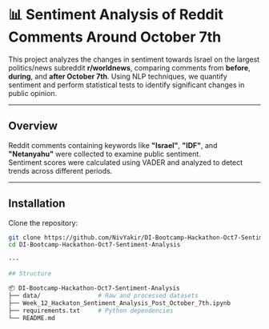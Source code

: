 # 📊 Sentiment Analysis of Reddit Comments Around October 7th

This project analyzes the changes in sentiment towards Israel on the largest politics/news subreddit **r/worldnews**, comparing comments from **before**, **during**, and **after October 7th**. Using NLP techniques, we quantify sentiment and perform statistical tests to identify significant changes in public opinion.

---

## Overview
Reddit comments containing keywords like **"Israel"**, **"IDF"**, and **"Netanyahu"** were collected to examine public sentiment.  
Sentiment scores were calculated using VADER and analyzed to detect trends across different periods.

---

## Installation
Clone the repository:

```bash
git clone https://github.com/NivYakir/DI-Bootcamp-Hackathon-Oct7-Sentiment-Analysis.git
cd DI-Bootcamp-Hackathon-Oct7-Sentiment-Analysis

---

## Structure

📦 DI-Bootcamp-Hackathon-Oct7-Sentiment-Analysis
├── data/                # Raw and processed datasets
├── Week_12_Hackaton_Sentiment_Analysis_Post_October_7th.ipynb
├── requirements.txt     # Python dependencies
└── README.md